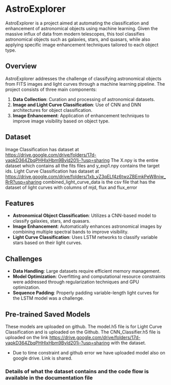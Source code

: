 # AstroExplorer

AstroExplorer is a project aimed at automating the classification and enhancement of astronomical objects using machine learning. Given the massive influx of data from modern telescopes, this tool classifies astronomical objects such as galaxies, stars, and quasars, while also applying specific image enhancement techniques tailored to each object type.

## Overview

AstroExplorer addresses the challenge of classifying astronomical objects from FITS images and light curves through a machine learning pipeline. The project consists of three main components:

1.  **Data Collection**: Curation and processing of astronomical datasets.
2.  **Image and Light Curve Classification**: Use of CNN and DNN architectures for object classification.
3.  **Image Enhancement**: Application of enhancement techniques to improve image visibility based on object type.

## Dataset 
Image Classification has dataset at https://drive.google.com/drive/folders/17d-vapkD364ZbqPHHlxHbm9Byld201i-?usp=sharing
The X.npy is the entire dataset which contains all the fits files and y_exp1.npy contains the target ids.
Light Curve Classification has dataset at https://drive.google.com/drive/folders/1xb_yZ3qELf4z6twzZBEmkPeW8niw_RrR?usp=sharing
combined_light_curve_data is the csv file that has the dataset of light curves with columns of mjd, flux and flux_error

## Features

-   **Astronomical Object Classification**: Utilizes a CNN-based model to classify galaxies, stars, and quasars.
-   **Image Enhancement**: Automatically enhances astronomical images by combining multiple spectral bands to improve visibility.
-   **Light Curve Classification**: Uses LSTM networks to classify variable stars based on their light curves.

## Challenges

-   **Data Handling**: Large datasets require efficient memory management.
-   **Model Optimization**: Overfitting and computational resource constraints were addressed through regularization techniques and GPU optimization.
-   **Sequence Padding**: Properly padding variable-length light curves for the LSTM model was a challenge. 	
## Pre-trained Saved Models
These models are uploaded on github.
The model.h5 file is for Light Curve Classification and is uploaded on the Github.
The CNN_Classifier.h5 file is uploaded on the link https://drive.google.com/drive/folders/17d-vapkD364ZbqPHHlxHbm9Byld201i-?usp=sharing with the dataset.

* Due to time constraint and github error we have uploaded model also on google drive. Link is shared.

### Details of what the dataset contains and the code flow is available in the documentation file
